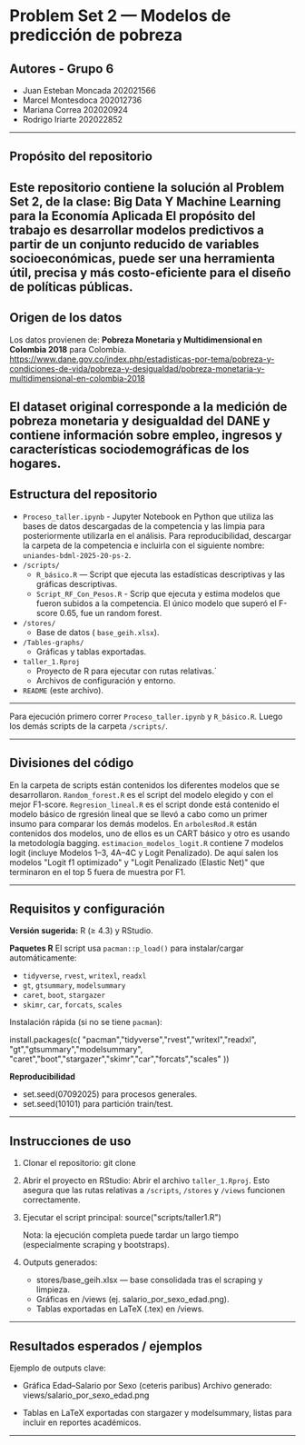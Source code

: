 Problem Set 2 —  Modelos de predicción de pobreza
======================================================

Autores - Grupo 6
-------
- Juan Esteban Moncada 202021566
- Marcel Montesdoca 202012736
- Mariana Correa 202020924
- Rodrigo Iriarte 202022852
------------------------------------------------------

Propósito del repositorio
-------------------------
Este repositorio contiene la solución al **Problem Set 2**, de la clase: Big Data Y Machine Learning para la Economía Aplicada 
El propósito del trabajo es **desarrollar modelos predictivos a partir de un conjunto reducido de variables socioeconómicas, puede ser una herramienta útil, precisa y más costo-eficiente para el diseño de políticas públicas**.  
------------------------------------------------------

Origen de los datos
-------------------
Los datos provienen de: **Pobreza Monetaria y Multidimensional en Colombia 2018** para Colombia. https://www.dane.gov.co/index.php/estadisticas-por-tema/pobreza-y-condiciones-de-vida/pobreza-y-desigualdad/pobreza-monetaria-y-multidimensional-en-colombia-2018

El dataset original corresponde a la medición de pobreza monetaria y desigualdad del DANE y contiene información sobre empleo, ingresos y características sociodemográficas de los hogares. 
------------------------------------------------------

Estructura del repositorio
--------------------------
- `Proceso_taller.ipynb` - Jupyter Notebook en Python que utiliza las bases de datos descargadas de la competencia y las limpia para posteriormente utilizarla en el análisis. Para reproducibilidad, descargar la carpeta de la competencia e incluirla con el siguiente nombre: `uniandes-bdml-2025-20-ps-2`.
- `/scripts/`
  - `R_básico.R` — Script que ejecuta las estadísticas descriptivas y las gráficas descriptivas.
  - `Script_RF_Con_Pesos.R` - Scrip que ejecuta y estima modelos que fueron subidos a la competencia. El único modelo que superó el F-score 0.65, fue un random forest.
- `/stores/`
  - Base de datos ( `base_geih.xlsx`).
- `/Tables-graphs/`
  - Gráficas y tablas exportadas.
- `taller_1.Rproj`
  - Proyecto de R para ejecutar con rutas relativas.`
  - Archivos de configuración y entorno.
- `README` (este archivo).
------------------------------------------------------

Para ejecución primero correr `Proceso_taller.ipynb` y `R_básico.R`. Luego los demás scripts de la carpeta `/scripts/`. 

------------------------------------------------------

Divisiones del código
---------------------
En la carpeta de scripts están contenidos los diferentes modelos que se desarrollaron. `Random_forest.R` es el script del modelo elegido y con el mejor F1-score. `Regresion_lineal.R` es el script donde está contenido el modelo básico de rgresión lineal que se llevó a cabo como un primer insumo para comparar los demás modelos. En `arbolesRod.R` están contenidos dos modelos, uno de ellos es un CART básico y otro es usando la metodología bagging. `estimacion_modelos_logit.R` contiene 7 modelos logit (incluye Modelos 1–3, 4A–4C y Logit Penalizado). De aquí salen los modelos "Logit f1 optimizado" y "Logit Penalizado (Elastic Net)" que terminaron en el top 5 fuera de muestra por F1. 

------------------------------------------------------

Requisitos y configuración
--------------------------
**Versión sugerida:** R (≥ 4.3) y RStudio.

**Paquetes R**
El script usa `pacman::p_load()` para instalar/cargar automáticamente:
- `tidyverse`, `rvest`, `writexl`, `readxl`
- `gt`, `gtsummary`, `modelsummary`
- `caret`, `boot`, `stargazer`
- `skimr`, `car`, `forcats`, `scales`

Instalación rápida (si no se tiene `pacman`):

install.packages(c(
  "pacman","tidyverse","rvest","writexl","readxl",
  "gt","gtsummary","modelsummary",
  "caret","boot","stargazer","skimr","car","forcats","scales"
))

**Reproducibilidad**
- set.seed(07092025) para procesos generales.
- set.seed(10101) para partición train/test. 

------------------------------------------------------

Instrucciones de uso
--------------------
1. Clonar el repositorio:
   git clone <url-del-repo>

2. Abrir el proyecto en RStudio:
   Abrir el archivo `taller_1.Rproj`. Esto asegura que las rutas relativas a `/scripts`, `/stores` y `/views` funcionen correctamente.

3. Ejecutar el script principal:
   source("scripts/taller1.R")

   Nota: la ejecución completa puede tardar un largo tiempo (especialmente scraping y bootstraps).

4. Outputs generados:
   - stores/base_geih.xlsx — base consolidada tras el scraping y limpieza.
   - Gráficas en /views (ej. salario_por_sexo_edad.png).
   - Tablas exportadas en LaTeX (.tex) en /views.

------------------------------------------------------

Resultados esperados / ejemplos
-------------------------------
Ejemplo de outputs clave:

- Gráfica Edad–Salario por Sexo (ceteris paribus)
  Archivo generado: views/salario_por_sexo_edad.png

- Tablas en LaTeX exportadas con stargazer y modelsummary,
  listas para incluir en reportes académicos.

------------------------------------------------------




